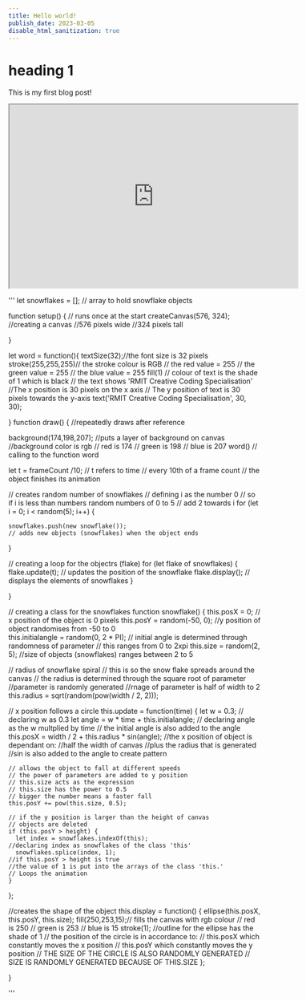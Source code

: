 ```yaml
---
title: Hello world!
publish_date: 2023-03-05
disable_html_sanitization: true
---
```

# heading 1
This is my first blog post!
<iframe width="576" height="366" src="https://editor.p5js.org/VuLQW/full/rSgtyXaV0"></iframe>
  
'''
let snowflakes = []; // array to hold snowflake objects

function setup() { // runs once at the start
  createCanvas(576, 324); //creating a canvas
                          //576 pixels wide
                          //324 pixels tall
  
}

let word = function(){
  textSize(32);//the font size is 32 pixels
  stroke(255,255,255)// the stroke colour is RGB
                     // the red value = 255
                     // the green value = 255
                     // the blue value = 255
  fill(1) // colour of text is the shade of 1 which is black
  // the text shows 'RMIT Creative Coding Specialisation'
  //The x position is 30 pixels on the x axis
  // The y position of text is 30 pixels towards the y-axis
  text('RMIT Creative Coding Specialisation', 30, 30);
  
 
 
}
function draw() { //repeatedly draws after reference
  
  background(174,198,207); //puts a layer of background on canvas
                           //background color is rgb
                           // red is 174
                           // green is 198
                           // blue is 207
  word() // calling to the function word 

  
  let t = frameCount /10; // t refers to time
                          // every 10th of a frame count
                          // the object finishes its animation

  // creates random number of snowflakes
  // defining i as the number 0
  // so if i is less than numbers random numbers of 0 to 5
  // add 2 towards i 
  for (let i = 0; i < random(5); i++) {
    
    snowflakes.push(new snowflake()); 
    // adds new objects (snowflakes) when the object ends
    
  }

  // creating a loop for the objectrs (flake)
  for (let flake of snowflakes) {
    flake.update(t); // updates the position of the snowflake
    flake.display(); // displays the elements of snowflakes 
  }

}

// creating a class for the snowflakes
function snowflake() {
  this.posX = 0; //  x position of the object is 0 pixels
  this.posY = random(-50, 0); 
  //y position of object randomises from -50 to 0  
  this.initialangle = random(0, 2 * PI); 
  // initial angle is determined through randomness of parameter
  // this ranges from 0 to 2xpi 
  this.size = random(2, 5); 
  //size of objects (snowflakes) ranges between 2 to 5

  // radius of snowflake spiral
  // this is so the snow flake spreads around the canvas
  // the radius is determined through the square root of parameter
  //parameter is randomly generated
  //rnage of parameter is half of width to 2 
  this.radius = sqrt(random(pow(width / 2, 2)));

  // x position follows a circle
  this.update = function(time) {
    let w = 0.3; 
    // declaring w as 0.3 
    let angle = w * time + this.initialangle;
    // declaring angle as the w multplied by time 
    // the initial angle is also added to the angle
    this.posX = width / 2 + this.radius * sin(angle);
    //the x position of object is dependant on:
    //half the width of canvas
    //plus the radius that is generated 
    //sin is also added to the angle to create pattern

    // allows the object to fall at different speeds 
    // the power of parameters are added to y position
    // this.size acts as the expression 
    // this.size has the power to 0.5
    // bigger the number means a faster fall 
    this.posY += pow(this.size, 0.5);

    // if the y position is larger than the height of canvas
    // objects are deleted
    if (this.posY > height) {
      let index = snowflakes.indexOf(this);
    //declaring index as snowflakes of the class 'this'
      snowflakes.splice(index, 1);
    //if this.posY > height is true 
    //the value of 1 is put into the arrays of the class 'this.'
    // Loops the animation 
    }
  };

  //creates the shape of the object 
  this.display = function() {
    ellipse(this.posX, this.posY, this.size);
      fill(250,253,15);// fills the canvas with rgb colour
                   // red is 250
                   // green is 253
                   // blue is 15
  stroke(1); //outline for the ellipse has the shade of 1
  // the position of the circle is in accordance to:
  // this.posX which constantly moves the x position
  // this.posY which constantly moves the y position
  // THE SIZE OF THE CIRCLE IS ALSO RANDOMLY GENERATED
  // SIZE IS RANDOMLY GENERATED BECAUSE OF THIS.SIZE
  };

}



'''

